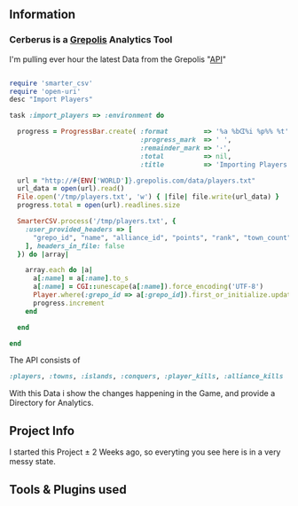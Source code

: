 ## Information

### Cerberus is a [Grepolis](http://www.grepolis.com) Analytics Tool

I'm pulling ever hour the latest Data from the Grepolis "[API](http://wiki.de.grepolis.com/wiki/Weltdaten)"

```ruby

require 'smarter_csv'
require 'open-uri'
desc "Import Players"

task :import_players => :environment do

  progress = ProgressBar.create( :format         => '%a %bᗧ%i %p%% %t',
                                 :progress_mark  => ' ',
                                 :remainder_mark => '･',
                                 :total          => nil,
                                 :title          => 'Importing Players')

  url = "http://#{ENV['WORLD']}.grepolis.com/data/players.txt"
  url_data = open(url).read()
  File.open('/tmp/players.txt', 'w') { |file| file.write(url_data) }
  progress.total = open(url).readlines.size

  SmarterCSV.process('/tmp/players.txt', {
    :user_provided_headers => [
      "grepo_id", "name", "alliance_id", "points", "rank", "town_count"
    ], headers_in_file: false
  }) do |array|

    array.each do |a|
      a[:name] = a[:name].to_s
      a[:name] = CGI::unescape(a[:name]).force_encoding('UTF-8')
      Player.where(:grepo_id => a[:grepo_id]).first_or_initialize.update_attributes(a)
      progress.increment
    end

  end

end


```

The API consists of 

```ruby
:players, :towns, :islands, :conquers, :player_kills, :alliance_kills
```

With this Data i show the changes happening in the Game, and provide a Directory for Analytics.

## Project Info

I started this Project ± 2 Weeks ago, so everyting you see here is in a very messy state.

## Tools & Plugins used

